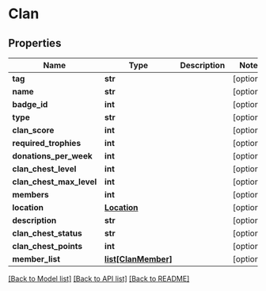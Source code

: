 # Clan

## Properties
Name | Type | Description | Notes
------------ | ------------- | ------------- | -------------
**tag** | **str** |  | [optional] 
**name** | **str** |  | [optional] 
**badge_id** | **int** |  | [optional] 
**type** | **str** |  | [optional] 
**clan_score** | **int** |  | [optional] 
**required_trophies** | **int** |  | [optional] 
**donations_per_week** | **int** |  | [optional] 
**clan_chest_level** | **int** |  | [optional] 
**clan_chest_max_level** | **int** |  | [optional] 
**members** | **int** |  | [optional] 
**location** | [**Location**](Location.md) |  | [optional] 
**description** | **str** |  | [optional] 
**clan_chest_status** | **str** |  | [optional] 
**clan_chest_points** | **int** |  | [optional] 
**member_list** | [**list[ClanMember]**](ClanMember.md) |  | [optional] 

[[Back to Model list]](../README.md#documentation-for-models) [[Back to API list]](../README.md#documentation-for-api-endpoints) [[Back to README]](../README.md)


